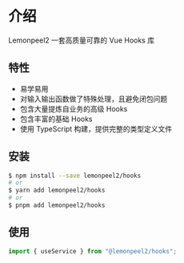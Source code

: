 # 介绍

   Lemonpeel2 一套高质量可靠的 Vue Hooks 库

## 特性

- 易学易用
- 对输入输出函数做了特殊处理，且避免闭包问题
- 包含大量提炼自业务的高级 Hooks
- 包含丰富的基础 Hooks
- 使用 TypeScript 构建，提供完整的类型定义文件

## 安装

```bash
$ npm install --save lemonpeel2/hooks
# or
$ yarn add lemonpeel2/hooks
# or
$ pnpm add lemonpeel2/hooks
```

## 使用

```ts
import { useService } from "@lemonpeel2/hooks";
```
